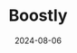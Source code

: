 ---  
layout: startup_page  
title: "Boostly"  
id: "boostly.com"  
permalink: "/boostlyboostly.com08062024/"  
website: "https://www.boostly.com/"  
funding_round: "Seed"  
funding_amount: "$5.6M"  
investors: "Trestle Partners, Relish Works, Singularity Capital, Y Combinator"  
about: "Boostly is a marketing platform for restaurants that leverages customer data to drive orders and revenue. It uses SMS marketing to engage customers and works with existing restaurant technology to build a robust database. The platform helps restaurants increase sales and save time."  
markets: "Restaurant Technology, Marketing Technology, SaaS, Advertising, Mobile Advertising, SMS, Software"  
hq: "Lehi, Utah, United States"  
founded_year: "2017"  
linkedin: "https://www.linkedin.com/company/goboostly"  
twitter: "https://twitter.com/boostlysms"  
instagram: ""  
facebook: "https://www.facebook.com/GoBoostly/"  
crunchbase: "https://www.crunchbase.com/organization/boostly"  
pitchbook: "https://pitchbook.com/profiles/company/233884-45"  

date_display: "06-Aug-2024"  
date: "2024-08-06"

# SEO Optimization  
meta_title: "Boostly - Seed Funding ($5.6M)"  
meta_description: "Boostly, Boostly is a marketing platform for restaurants that leverages customer data to drive orders and revenue. It uses SMS marketing to engage customers an..."  
meta_keywords: "Boostly, Restaurant Technology, Marketing Technology, SaaS, Advertising, Mobile Advertising, SMS, Software, Seed funding"  
canonical_url: "https://startup.projectstartups.com/boostlyboostly.com08062024/"  
---